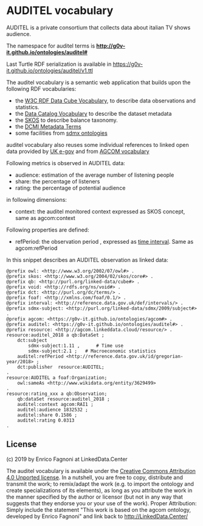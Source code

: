 AUDITEL vocabulary
=================

AUDITEL is a private consortium that collects data about italian TV shows audience.

The namespace for auditel terms is **http://g0v-it.github.io/ontologies/auditel#**

Last Turtle RDF serialization is available in https://g0v-it.github.io/ontologies/auditel/v1.ttl

The auditel vocabulary is a semantic web application that builds upon the following RDF vocabularies:

- the [W3C RDF Data Cube Vocabulary](https://www.w3.org/TR/vocab-data-cube), to describe data observations and statistics.
- the [Data Catalog Vocabulary](https://www.w3.org/TR/vocab-dcat/) to describe the dataset metadata
- the [SKOS](https://www.w3.org/TR/skos-primer) to describe balance taxonomy.
- the [DCMI Metadata Terms](http://dublincore.org/documents/dcmi-terms/)
- some facilities from [sdmx ontologies](https://sdmx.org/)

auditel vocabulary also reuses some individual references to linked open data provided by [UK e-gov](https://github.com/alphagov/datagovuk_reference) and from [AGCOM vocabulary](https://g0v-it.github.io/ontologies/agcom/)

Following metrics is observed in AUDITEL data:

- audience: estimation of the average number of listening people
- share: the percentage of listeners
- rating: the percentage of potential audience

in following dimensions:

- context: the auditel monitored context expressed as SKOS concept, same as agcom:context

Following properties are defined: 

- refPeriod: the observation period , expressed as [time interval](http://reference.data.gov.uk/def/intervals). Same as agcom:refPeriod


In this snippet describes an AUDITEL observation as linked data:

```
@prefix owl: <http://www.w3.org/2002/07/owl#> .
@prefix skos: <http://www.w3.org/2004/02/skos/core#> .
@prefix qb: <http://purl.org/linked-data/cube#> .
@prefix void: <http://rdfs.org/ns/void#> .
@prefix dct: <http://purl.org/dc/terms/> .
@prefix foaf: <http://xmlns.com/foaf/0.1/> .
@prefix interval: <http://reference.data.gov.uk/def/intervals/> .
@prefix sdmx-subject: <http://purl.org/linked-data/sdmx/2009/subject#> .
@prefix agcom: <https://g0v-it.github.io/ontologies/agcom#> .
@prefix auditel: <https://g0v-it.github.io/ontologies/auditel#> .
@prefix resource: <http://agcom.linkeddata.cloud/resource/> . 
resource:auditel_2018 a qb:DataSet ;
	dct:subject
        sdmx-subject:1.11 ,      # Time use
        sdmx-subject:2.1 ; 	 # Macroeconomic statistics
	auditel:refPeriod <http://reference.data.gov.uk/id/gregorian-year/2018> ;
	dct:publisher  resource:AUDITEL;
.
resource:AUDITEL a foaf:Organization;
    owl:sameAs <http://www.wikidata.org/entity/3629499>
.
resource:rating_xxx a qb:Observation;
	qb:dataSet resource:auditel_2018 ;
	auditel:context agcom:RAI1 ;
	auditel:audience 1832532 ;
	auditel:share 0.1586 ;
	auditel:rating 0.0313 
.	
```


## License

(c) 2019 by Enrico Fagnoni at LinkedData.Center

The auditel vocabulary is available under the 
[Creative Commons Attribution 4.0 Unported license](http://creativecommons.org/licenses/by/4.0/). 
In a nutshell, you are free to copy, distribute and transmit the work; 
to remix/adapt the work (e.g. to import the ontology and create specializations of its elements), 
as long as you attribute the work in the manner specified by the author or licensor (but not in any way that suggests that they endorse you or your use of the work). 
Proper Attribution: Simply include the statement "This work is based on the agcom ontology, developed by Enrico Fagnoni" and link back to http://LinkedData.Center/

